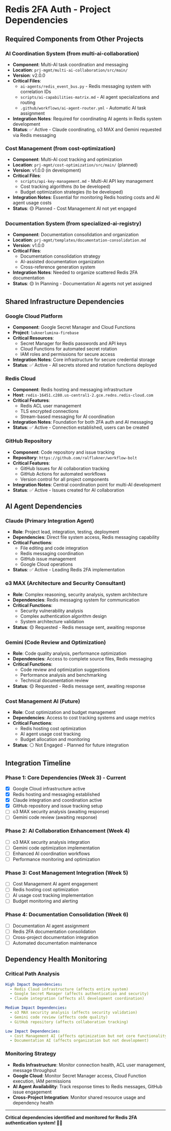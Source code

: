 # Redis 2FA Auth - Project Dependencies

## Required Components from Other Projects

### AI Coordination System (from multi-ai-collaboration)

- **Component**: Multi-AI task coordination and messaging
- **Location**: `prj-mgmt/multi-ai-collaboration/src/main/`
- **Version**: v2.0.0
- **Critical Files**:
  - `ai-agents/redis_event_bus.py` - Redis messaging system with correlation IDs
  - `scripts/ai-capabilities-matrix.md` - AI agent specializations and routing
  - `.github/workflows/ai-agent-router.yml` - Automatic AI task assignment
- **Integration Notes**: Required for coordinating AI agents in Redis system development
- **Status**: ✅ Active - Claude coordinating, o3 MAX and Gemini requested via Redis messaging

### Cost Management (from cost-optimization)  

- **Component**: Multi-AI cost tracking and optimization
- **Location**: `prj-mgmt/cost-optimization/src/main/` (planned)
- **Version**: v1.0.0 (in development)
- **Critical Files**:
  - `scripts/api-key-management.md` - Multi-AI API key management
  - Cost tracking algorithms (to be developed)
  - Budget optimization strategies (to be developed)
- **Integration Notes**: Essential for monitoring Redis hosting costs and AI agent usage costs
- **Status**: 🟡 Planned - Cost Management AI not yet engaged

### Documentation System (from specialized-ai-registry)

- **Component**: Documentation consolidation and organization
- **Location**: `prj-mgmt/templates/documentation-consolidation.md`
- **Version**: v1.0.0
- **Critical Files**:
  - Documentation consolidation strategy
  - AI-assisted documentation organization
  - Cross-reference generation system
- **Integration Notes**: Needed to organize scattered Redis 2FA documentation
- **Status**: 🟡 In Planning - Documentation AI agents not yet assigned

## Shared Infrastructure Dependencies

### Google Cloud Platform

- **Component**: Google Secret Manager and Cloud Functions
- **Project**: `luknerlumina-firebase`
- **Critical Resources**:
  - Secret Manager for Redis passwords and API keys
  - Cloud Functions for automated secret rotation
  - IAM roles and permissions for secure access
- **Integration Notes**: Core infrastructure for secure credential storage
- **Status**: ✅ Active - All secrets stored and rotation functions deployed

### Redis Cloud

- **Component**: Redis hosting and messaging infrastructure
- **Host**: `redis-16451.c280.us-central1-2.gce.redns.redis-cloud.com`
- **Critical Features**:
  - Redis ACL user management
  - TLS encrypted connections
  - Stream-based messaging for AI coordination
- **Integration Notes**: Foundation for both 2FA auth and AI messaging
- **Status**: ✅ Active - Connection established, users can be created

### GitHub Repository

- **Component**: Code repository and issue tracking
- **Repository**: `https://github.com/ralflukner/workflow-bolt`
- **Critical Features**:
  - GitHub Issues for AI collaboration tracking
  - GitHub Actions for automated workflows
  - Version control for all project components
- **Integration Notes**: Central coordination point for multi-AI development
- **Status**: ✅ Active - Issues created for AI collaboration

## AI Agent Dependencies

### Claude (Primary Integration Agent)

- **Role**: Project lead, integration, testing, deployment
- **Dependencies**: Direct file system access, Redis messaging capability
- **Critical Functions**:
  - File editing and code integration
  - Redis messaging coordination
  - GitHub issue management
  - Google Cloud operations
- **Status**: ✅ Active - Leading Redis 2FA implementation

### o3 MAX (Architecture and Security Consultant)

- **Role**: Complex reasoning, security analysis, system architecture
- **Dependencies**: Redis messaging system for communication
- **Critical Functions**:
  - Security vulnerability analysis
  - Complex authentication algorithm design
  - System architecture validation
- **Status**: 🟡 Requested - Redis message sent, awaiting response

### Gemini (Code Review and Optimization)

- **Role**: Code quality analysis, performance optimization
- **Dependencies**: Access to complete source files, Redis messaging
- **Critical Functions**:
  - Code review and optimization suggestions
  - Performance analysis and benchmarking
  - Technical documentation review
- **Status**: 🟡 Requested - Redis message sent, awaiting response

### Cost Management AI (Future)

- **Role**: Cost optimization and budget management
- **Dependencies**: Access to cost tracking systems and usage metrics
- **Critical Functions**:
  - Redis hosting cost optimization
  - AI agent usage cost tracking
  - Budget allocation and monitoring
- **Status**: ⚪ Not Engaged - Planned for future integration

## Integration Timeline

### Phase 1: Core Dependencies (Week 3) - Current

- [x] Google Cloud infrastructure active
- [x] Redis hosting and messaging established  
- [x] Claude integration and coordination active
- [x] GitHub repository and issue tracking setup
- [ ] o3 MAX security analysis (awaiting response)
- [ ] Gemini code review (awaiting response)

### Phase 2: AI Collaboration Enhancement (Week 4)

- [ ] o3 MAX security analysis integration
- [ ] Gemini code optimization implementation
- [ ] Enhanced AI coordination workflows
- [ ] Performance monitoring and optimization

### Phase 3: Cost Management Integration (Week 5)

- [ ] Cost Management AI agent engagement
- [ ] Redis hosting cost optimization
- [ ] AI usage cost tracking implementation
- [ ] Budget monitoring and alerting

### Phase 4: Documentation Consolidation (Week 6)

- [ ] Documentation AI agent assignment
- [ ] Redis 2FA documentation consolidation
- [ ] Cross-project documentation integration
- [ ] Automated documentation maintenance

## Dependency Health Monitoring

### Critical Path Analysis

```yaml
High Impact Dependencies:
  - Redis Cloud infrastructure (affects entire system)
  - Google Secret Manager (affects authentication and security)
  - Claude integration (affects all development coordination)

Medium Impact Dependencies:
  - o3 MAX security analysis (affects security validation)
  - Gemini code review (affects code quality)
  - GitHub repository (affects collaboration tracking)

Low Impact Dependencies:
  - Cost Management AI (affects optimization but not core functionality)
  - Documentation AI (affects organization but not development)
```

### Monitoring Strategy

- **Redis Infrastructure**: Monitor connection health, ACL user management, message throughput
- **Google Cloud**: Monitor Secret Manager access, Cloud Function execution, IAM permissions
- **AI Agent Availability**: Track response times to Redis messages, GitHub issue engagement
- **Cross-Project Integration**: Monitor shared resource usage and dependency health

---

**Critical dependencies identified and monitored for Redis 2FA authentication system! 🔐🔗**
